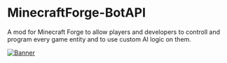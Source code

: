 # MinecraftForge-BotAPI
A mod for Minecraft Forge to allow players and developers to controll and program every game entity and to use custom AI logic on them.

[![Banner](https://github.com/eileen12/MinecraftForge-BotAPI/raw/master/Wiki/images/Banner%201.png)](https://github.com/eileen12/MinecraftForge-BotAPI/wiki/Bot-API)
